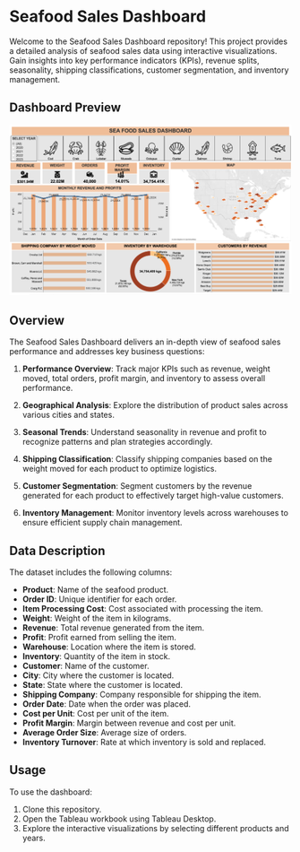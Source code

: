 # Seafood Sales Dashboard

Welcome to the Seafood Sales Dashboard repository! This project provides a detailed analysis of seafood sales data using interactive visualizations. Gain insights into key performance indicators (KPIs), revenue splits, seasonality, shipping classifications, customer segmentation, and inventory management.

## Dashboard Preview
![Alt Text](SnapShot.png)


## Overview

The Seafood Sales Dashboard delivers an in-depth view of seafood sales performance and addresses key business questions:

1. **Performance Overview**: Track major KPIs such as revenue, weight moved, total orders, profit margin, and inventory to assess overall performance.
   
2. **Geographical Analysis**: Explore the distribution of product sales across various cities and states.

3. **Seasonal Trends**: Understand seasonality in revenue and profit to recognize patterns and plan strategies accordingly.

4. **Shipping Classification**: Classify shipping companies based on the weight moved for each product to optimize logistics.

5. **Customer Segmentation**: Segment customers by the revenue generated for each product to effectively target high-value customers.

6. **Inventory Management**: Monitor inventory levels across warehouses to ensure efficient supply chain management.

## Data Description

The dataset includes the following columns:

- **Product**: Name of the seafood product.
- **Order ID**: Unique identifier for each order.
- **Item Processing Cost**: Cost associated with processing the item.
- **Weight**: Weight of the item in kilograms.
- **Revenue**: Total revenue generated from the item.
- **Profit**: Profit earned from selling the item.
- **Warehouse**: Location where the item is stored.
- **Inventory**: Quantity of the item in stock.
- **Customer**: Name of the customer.
- **City**: City where the customer is located.
- **State**: State where the customer is located.
- **Shipping Company**: Company responsible for shipping the item.
- **Order Date**: Date when the order was placed.
- **Cost per Unit**: Cost per unit of the item.
- **Profit Margin**: Margin between revenue and cost per unit.
- **Average Order Size**: Average size of orders.
- **Inventory Turnover**: Rate at which inventory is sold and replaced.

## Usage

To use the dashboard:

1. Clone this repository.
2. Open the Tableau workbook using Tableau Desktop.
3. Explore the interactive visualizations by selecting different products and years.
